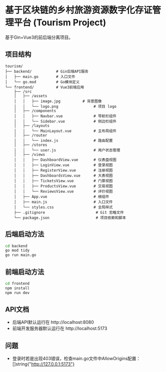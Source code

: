 # 基于区块链的乡村旅游资源数字化存证管理平台 (Tourism Project)

基于Gin+Vue3的前后端分离项目。

## 项目结构

```
tourism/
├── backend/           # Gin后端API服务
│   ├── main.go        # 入口文件
│   └── go.mod         # Go模块定义
└── frontend/          # Vue3前端应用
    ├── /src
    │   ├── /assets
    │   │   ├── image.jpg          # 背景图像
    │   │   └── logo.png                # 项目 logo
    │   ├── /components
    │   │   ├── Navbar.vue              # 导航栏组件
    │   │   └── Sidebar.vue             # 侧边栏组件
    │   ├── /layouts
    │   │   └── MainLayout.vue          # 主布局组件
    │   ├── /router
    │   │   └── index.js                # 路由配置
    │   ├── /stores
    │   │   └── user.js                 # 用户状态管理
    │   ├── /views
    │   │   ├── DashboardView.vue       # 仪表盘视图
    │   │   ├── LoginView.vue           # 登录视图
    │   │   ├── RegisterView.vue        # 注册视图
    │   │   ├── DashboardsView.vue      # 大表视图
    │   │   ├── TicketsView.vue         # 门票视图
    │   │   ├── ProductsView.vue        # 交易视图
    │   │   └── ReviewsView.vue         # 评价视图
    │   ├── App.vue                     # 根组件
    │   ├── main.js                     # 入口文件
    │   └── styles.css                  # 全局样式
    ├── .gitignore                       # Git 忽略文件
    └── package.json                     # 项目依赖和脚本
```

## 后端启动方法

```bash
cd backend
go mod tidy
go run main.go
```

## 前端启动方法
```bash
cd frontend
npm install
npm run dev
```

## API文档
- 后端API默认运行在 http://localhost:8080 
- 前端开发服务器默认运行在 http://localhost:5173

## 问题
- 登录时若是出现403错误，检查main.go文件中AllowOrigins配置：[]string{"http://127.0.0.1:5173"}